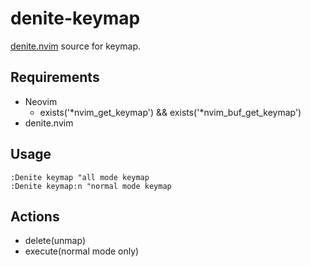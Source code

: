 # denite-keymap
[denite.nvim](https://github.com/Shougo/denite.nvim) source for keymap.

## Requirements
- Neovim
    - exists('*nvim_get_keymap') && exists('*nvim_buf_get_keymap')
- denite.nvim

## Usage
```vim
:Denite keymap "all mode keymap
:Denite keymap:n "normal mode keymap
```

## Actions
- delete(unmap)
- execute(normal mode only)
